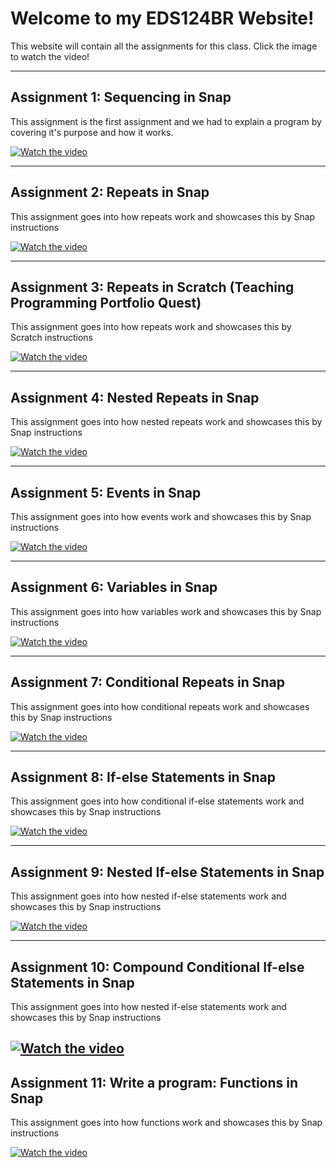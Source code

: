 # Welcome to my EDS124BR Website! 

This website will contain all the assignments for this class. Click the image to watch the video!

--- 

## Assignment 1: Sequencing in Snap

This assignment is the first assignment and we had to explain a program by covering it's purpose and how it works. 

[![Watch the video](thumbnail1.png)](https://youtu.be/_8a5ULRfhHs)

---

## Assignment 2: Repeats in Snap

This assignment goes into how repeats work and showcases this by Snap instructions 

[![Watch the video](thumbnail2.png)](https://youtu.be/ORjjE-Xc1L0)

---

## Assignment 3: Repeats in Scratch (Teaching Programming Portfolio Quest)


This assignment goes into how repeats work and showcases this by Scratch instructions 

[![Watch the video](thumbnail3.png)](https://youtu.be/Arl8tCB56Yc)

---

## Assignment 4: Nested Repeats in Snap

This assignment goes into how nested repeats work and showcases this by Snap instructions 

[![Watch the video](thumbnail4.png)](https://youtu.be/N37a5a3D78k)

---


## Assignment 5: Events in Snap

This assignment goes into how events work and showcases this by Snap instructions 

[![Watch the video](thumbnail5.png)](https://youtu.be/33d2JmwSDeM)


--- 

## Assignment 6: Variables in Snap

This assignment goes into how variables work and showcases this by Snap instructions 

[![Watch the video](thumbnail6.png)](https://youtu.be/TnBty7PNsPE)

--- 

## Assignment 7: Conditional Repeats in Snap

This assignment goes into how conditional repeats work and showcases this by Snap instructions 

[![Watch the video](thumbnail7.png)](https://youtu.be/WVyk6lGXlpo)


--- 

## Assignment 8: If-else Statements in Snap

This assignment goes into how conditional if-else statements work and showcases this by Snap instructions 

[![Watch the video](thumbnail8.png)](https://youtu.be/PcVcvAwFiT8)

--- 

## Assignment 9: Nested If-else Statements in Snap

This assignment goes into how nested if-else statements work and showcases this by Snap instructions 

[![Watch the video](thumbnail9.png)](https://youtu.be/KKzObRXAoVQ)

---

## Assignment 10: Compound Conditional If-else Statements in Snap

This assignment goes into how nested if-else statements work and showcases this by Snap instructions 

[![Watch the video](thumbnail10.png)](https://youtu.be/gPbpcqbLqQs)
---

## Assignment 11: Write a program: Functions in Snap

This assignment goes into how functions work and showcases this by Snap instructions 

[![Watch the video](thumbnail11.png)](https://youtu.be/2ryBpq1zze4)


